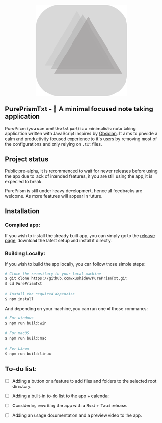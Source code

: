 <div style="display: flex; justify-content: center;">
    <img src="./resources/icon.png" width="300" alt="PurePrism Icon">
</div>

## PurePrismTxt - 📓 A minimal focused note taking application

PurePrism (you can omit the txt part) is a minimalistic note taking application written with JavaScript inspired by [Obsidian](https://obsidian.md/). It aims to provide a calm and productivity focused experience to it's users by removing most of the configurations and only relying on `.txt` files.

## Project status

Public pre-alpha, it is recommended to wait for newer releases before using the app due to lack of intended features, if you are still using the app, it is expected to break.

PurePrism is still under heavy development, hence all feedbacks are welcome. As more features will appear in future.

## Installation

### Compiled app:

If you wish to install the already built app, you can simply go to the [release page](https://github.com/xushidev/PurePrismTxt/releases), download the latest setup and install it directly.

### Building Locally:

If you wish to build the app locally, you can follow those simple steps:

```bash
# Clone the repository to your local machine
$ git clone https://github.com/xushidev/PurePrismTxt.git
$ cd PurePrismTxt

# Install the required depencies
$ npm install
```

And depending on your machine, you can run one of those commands:

```bash
# For windows
$ npm run build:win

# For macOS
$ npm run build:mac

# For Linux
$ npm run build:linux
```

## To-do list:

- [ ] Adding a button or a feature to add files and folders to the selected root directory.

- [ ] Adding a built-in to-do list to the app + calendar.

- [ ] Considering rewriting the app with a Rust + Tauri release.

- [ ] Adding an usage documentation and a preview video to the app.